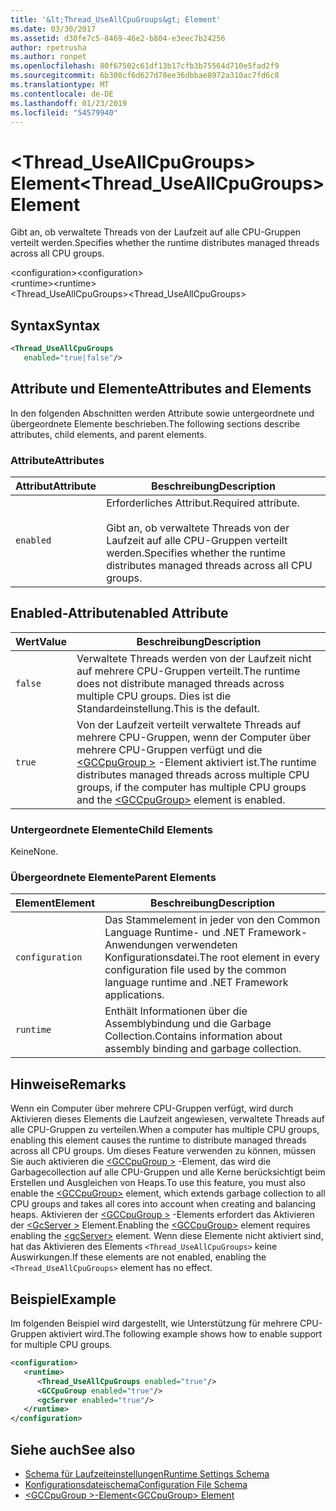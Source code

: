 ```yaml
---
title: '&lt;Thread_UseAllCpuGroups&gt; Element'
ms.date: 03/30/2017
ms.assetid: d30fe7c5-8469-46e2-b804-e3eec7b24256
author: rpetrusha
ms.author: ronpet
ms.openlocfilehash: 80f67502c61df13b17cfb3b75564d710e5fad2f9
ms.sourcegitcommit: 6b308cf6d627d78ee36dbbae8972a310ac7fd6c8
ms.translationtype: MT
ms.contentlocale: de-DE
ms.lasthandoff: 01/23/2019
ms.locfileid: "54579940"
---
```

# <a name="ltthreaduseallcpugroupsgt-element"></a><span data-ttu-id="87636-102">&lt;Thread_UseAllCpuGroups&gt; Element</span><span class="sxs-lookup"><span data-stu-id="87636-102">&lt;Thread_UseAllCpuGroups&gt; Element</span></span>
<span data-ttu-id="87636-103">Gibt an, ob verwaltete Threads von der Laufzeit auf alle CPU-Gruppen verteilt werden.</span><span class="sxs-lookup"><span data-stu-id="87636-103">Specifies whether the runtime distributes managed threads across all CPU groups.</span></span>  
  
 <span data-ttu-id="87636-104">\<configuration></span><span class="sxs-lookup"><span data-stu-id="87636-104">\<configuration></span></span>  
<span data-ttu-id="87636-105">\<runtime></span><span class="sxs-lookup"><span data-stu-id="87636-105">\<runtime></span></span>  
<span data-ttu-id="87636-106"><Thread_UseAllCpuGroups></span><span class="sxs-lookup"><span data-stu-id="87636-106"><Thread_UseAllCpuGroups></span></span>  
  
## <a name="syntax"></a><span data-ttu-id="87636-107">Syntax</span><span class="sxs-lookup"><span data-stu-id="87636-107">Syntax</span></span>  
  
```xml
<Thread_UseAllCpuGroups    
   enabled="true|false"/>  
```  
  
## <a name="attributes-and-elements"></a><span data-ttu-id="87636-108">Attribute und Elemente</span><span class="sxs-lookup"><span data-stu-id="87636-108">Attributes and Elements</span></span>  
 <span data-ttu-id="87636-109">In den folgenden Abschnitten werden Attribute sowie untergeordnete und übergeordnete Elemente beschrieben.</span><span class="sxs-lookup"><span data-stu-id="87636-109">The following sections describe attributes, child elements, and parent elements.</span></span>  
  
### <a name="attributes"></a><span data-ttu-id="87636-110">Attribute</span><span class="sxs-lookup"><span data-stu-id="87636-110">Attributes</span></span>  
  
|<span data-ttu-id="87636-111">Attribut</span><span class="sxs-lookup"><span data-stu-id="87636-111">Attribute</span></span>|<span data-ttu-id="87636-112">Beschreibung</span><span class="sxs-lookup"><span data-stu-id="87636-112">Description</span></span>|  
|---------------|-----------------|  
|`enabled`|<span data-ttu-id="87636-113">Erforderliches Attribut.</span><span class="sxs-lookup"><span data-stu-id="87636-113">Required attribute.</span></span><br /><br /> <span data-ttu-id="87636-114">Gibt an, ob verwaltete Threads von der Laufzeit auf alle CPU-Gruppen verteilt werden.</span><span class="sxs-lookup"><span data-stu-id="87636-114">Specifies whether the runtime distributes managed threads across all CPU groups.</span></span>|  
  
## <a name="enabled-attribute"></a><span data-ttu-id="87636-115">Enabled-Attribut</span><span class="sxs-lookup"><span data-stu-id="87636-115">enabled Attribute</span></span>  
  
|<span data-ttu-id="87636-116">Wert</span><span class="sxs-lookup"><span data-stu-id="87636-116">Value</span></span>|<span data-ttu-id="87636-117">Beschreibung</span><span class="sxs-lookup"><span data-stu-id="87636-117">Description</span></span>|  
|-----------|-----------------|  
|`false`|<span data-ttu-id="87636-118">Verwaltete Threads werden von der Laufzeit nicht auf mehrere CPU-Gruppen verteilt.</span><span class="sxs-lookup"><span data-stu-id="87636-118">The runtime does not distribute managed threads across multiple CPU groups.</span></span> <span data-ttu-id="87636-119">Dies ist die Standardeinstellung.</span><span class="sxs-lookup"><span data-stu-id="87636-119">This is the default.</span></span>|  
|`true`|<span data-ttu-id="87636-120">Von der Laufzeit verteilt verwaltete Threads auf mehrere CPU-Gruppen, wenn der Computer über mehrere CPU-Gruppen verfügt und die [ \<GCCpuGroup >](../../../../../docs/framework/configure-apps/file-schema/runtime/gccpugroup-element.md) -Element aktiviert ist.</span><span class="sxs-lookup"><span data-stu-id="87636-120">The runtime distributes managed threads across multiple CPU groups, if the computer has multiple CPU groups and the [\<GCCpuGroup>](../../../../../docs/framework/configure-apps/file-schema/runtime/gccpugroup-element.md) element is enabled.</span></span>|  
  
### <a name="child-elements"></a><span data-ttu-id="87636-121">Untergeordnete Elemente</span><span class="sxs-lookup"><span data-stu-id="87636-121">Child Elements</span></span>  
 <span data-ttu-id="87636-122">Keine</span><span class="sxs-lookup"><span data-stu-id="87636-122">None.</span></span>  
  
### <a name="parent-elements"></a><span data-ttu-id="87636-123">Übergeordnete Elemente</span><span class="sxs-lookup"><span data-stu-id="87636-123">Parent Elements</span></span>  
  
|<span data-ttu-id="87636-124">Element</span><span class="sxs-lookup"><span data-stu-id="87636-124">Element</span></span>|<span data-ttu-id="87636-125">Beschreibung</span><span class="sxs-lookup"><span data-stu-id="87636-125">Description</span></span>|  
|-------------|-----------------|  
|`configuration`|<span data-ttu-id="87636-126">Das Stammelement in jeder von den Common Language Runtime- und .NET Framework-Anwendungen verwendeten Konfigurationsdatei.</span><span class="sxs-lookup"><span data-stu-id="87636-126">The root element in every configuration file used by the common language runtime and .NET Framework applications.</span></span>|  
|`runtime`|<span data-ttu-id="87636-127">Enthält Informationen über die Assemblybindung und die Garbage Collection.</span><span class="sxs-lookup"><span data-stu-id="87636-127">Contains information about assembly binding and garbage collection.</span></span>|  
  
## <a name="remarks"></a><span data-ttu-id="87636-128">Hinweise</span><span class="sxs-lookup"><span data-stu-id="87636-128">Remarks</span></span>  
 <span data-ttu-id="87636-129">Wenn ein Computer über mehrere CPU-Gruppen verfügt, wird durch Aktivieren dieses Elements die Laufzeit angewiesen, verwaltete Threads auf alle CPU-Gruppen zu verteilen.</span><span class="sxs-lookup"><span data-stu-id="87636-129">When a computer has multiple CPU groups, enabling this element causes the runtime to distribute managed threads across all CPU groups.</span></span> <span data-ttu-id="87636-130">Um dieses Feature verwenden zu können, müssen Sie auch aktivieren die [ \<GCCpuGroup >](../../../../../docs/framework/configure-apps/file-schema/runtime/gccpugroup-element.md) -Element, das wird die Garbagecollection auf alle CPU-Gruppen und alle Kerne berücksichtigt beim Erstellen und Ausgleichen von Heaps.</span><span class="sxs-lookup"><span data-stu-id="87636-130">To use this feature, you must also enable the [\<GCCpuGroup>](../../../../../docs/framework/configure-apps/file-schema/runtime/gccpugroup-element.md) element, which extends garbage collection to all CPU groups and takes all cores into account when creating and balancing heaps.</span></span> <span data-ttu-id="87636-131">Aktivieren der [ \<GCCpuGroup >](../../../../../docs/framework/configure-apps/file-schema/runtime/gccpugroup-element.md) -Elements erfordert das Aktivieren der [ \<GcServer >](../../../../../docs/framework/configure-apps/file-schema/runtime/gcserver-element.md) Element.</span><span class="sxs-lookup"><span data-stu-id="87636-131">Enabling the [\<GCCpuGroup>](../../../../../docs/framework/configure-apps/file-schema/runtime/gccpugroup-element.md) element requires enabling the [\<gcServer>](../../../../../docs/framework/configure-apps/file-schema/runtime/gcserver-element.md) element.</span></span> <span data-ttu-id="87636-132">Wenn diese Elemente nicht aktiviert sind, hat das Aktivieren des Elements `<Thread_UseAllCpuGroups>` keine Auswirkungen.</span><span class="sxs-lookup"><span data-stu-id="87636-132">If these elements are not enabled, enabling the `<Thread_UseAllCpuGroups>` element has no effect.</span></span>  
  
## <a name="example"></a><span data-ttu-id="87636-133">Beispiel</span><span class="sxs-lookup"><span data-stu-id="87636-133">Example</span></span>  
 <span data-ttu-id="87636-134">Im folgenden Beispiel wird dargestellt, wie Unterstützung für mehrere CPU-Gruppen aktiviert wird.</span><span class="sxs-lookup"><span data-stu-id="87636-134">The following example shows how to enable support for multiple CPU groups.</span></span>  
  
```xml  
<configuration>  
   <runtime>  
      <Thread_UseAllCpuGroups enabled="true"/>  
      <GCCpuGroup enabled="true"/>  
      <gcServer enabled="true"/>  
   </runtime>  
</configuration>  
```  
  
## <a name="see-also"></a><span data-ttu-id="87636-135">Siehe auch</span><span class="sxs-lookup"><span data-stu-id="87636-135">See also</span></span>
- [<span data-ttu-id="87636-136">Schema für Laufzeiteinstellungen</span><span class="sxs-lookup"><span data-stu-id="87636-136">Runtime Settings Schema</span></span>](../../../../../docs/framework/configure-apps/file-schema/runtime/index.md)
- [<span data-ttu-id="87636-137">Konfigurationsdateischema</span><span class="sxs-lookup"><span data-stu-id="87636-137">Configuration File Schema</span></span>](../../../../../docs/framework/configure-apps/file-schema/index.md)
- [<span data-ttu-id="87636-138">\<GCCpuGroup >-Element</span><span class="sxs-lookup"><span data-stu-id="87636-138">\<GCCpuGroup> Element</span></span>](../../../../../docs/framework/configure-apps/file-schema/runtime/gccpugroup-element.md)
